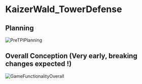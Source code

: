 # KaizerWald_TowerDefense

## Planning
![PreTPIPlanning](https://user-images.githubusercontent.com/46396184/152588007-ab847221-c9af-4225-a906-8069ef3cf738.png)

## Overall Conception (Very early, breaking changes expected !)
![GameFunctionalityOverall](https://user-images.githubusercontent.com/46396184/152657335-edf43f0d-1150-40f9-925f-ff284fd70951.png)
